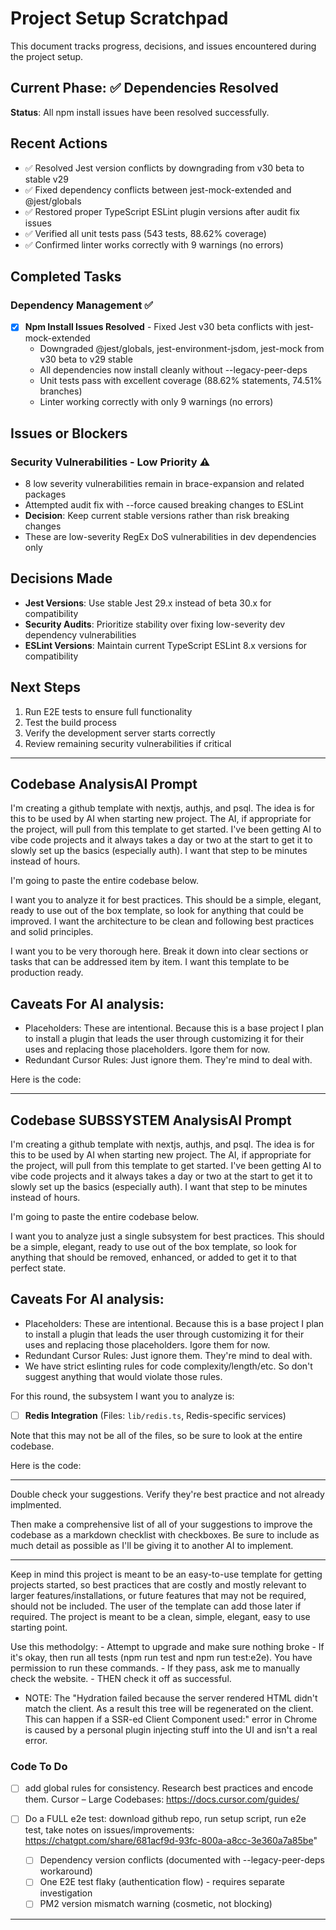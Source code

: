 # Project Setup Scratchpad

This document tracks progress, decisions, and issues encountered during the project setup.

## Current Phase: ✅ Dependencies Resolved

**Status**: All npm install issues have been resolved successfully.

## Recent Actions

- ✅ Resolved Jest version conflicts by downgrading from v30 beta to stable v29
- ✅ Fixed dependency conflicts between jest-mock-extended and @jest/globals
- ✅ Restored proper TypeScript ESLint plugin versions after audit fix issues
- ✅ Verified all unit tests pass (543 tests, 88.62% coverage)
- ✅ Confirmed linter works correctly with 9 warnings (no errors)

## Completed Tasks

### Dependency Management ✅

- [x] **Npm Install Issues Resolved** - Fixed Jest v30 beta conflicts with jest-mock-extended
  - Downgraded @jest/globals, jest-environment-jsdom, jest-mock from v30 beta to v29 stable
  - All dependencies now install cleanly without --legacy-peer-deps
  - Unit tests pass with excellent coverage (88.62% statements, 74.51% branches)
  - Linter working correctly with only 9 warnings (no errors)

## Issues or Blockers

### Security Vulnerabilities - Low Priority ⚠️

- 8 low severity vulnerabilities remain in brace-expansion and related packages
- Attempted audit fix with --force caused breaking changes to ESLint
- **Decision**: Keep current stable versions rather than risk breaking changes
- These are low-severity RegEx DoS vulnerabilities in dev dependencies only

## Decisions Made

- **Jest Versions**: Use stable Jest 29.x instead of beta 30.x for compatibility
- **Security Audits**: Prioritize stability over fixing low-severity dev dependency vulnerabilities
- **ESLint Versions**: Maintain current TypeScript ESLint 8.x versions for compatibility

## Next Steps

1. Run E2E tests to ensure full functionality
2. Test the build process
3. Verify the development server starts correctly
4. Review remaining security vulnerabilities if critical

---

## Codebase AnalysisAI Prompt

I'm creating a github template with nextjs, authjs, and psql. The idea is for this to be used by AI when starting new project. The AI, if appropriate for the project, will pull from this template to get started. I've been getting AI to vibe code projects and it always takes a day or two at the start to get it to slowly set up the basics (especially auth). I want that step to be minutes instead of hours.

I'm going to paste the entire codebase below.

I want you to analyze it for best practices. This should be a simple, elegant, ready to use out of the box template, so look for anything that could be improved. I want the architecture to be clean and following best practices and solid principles.

I want you to be very thorough here. Break it down into clear sections or tasks that can be addressed item by item. I want this template to be production ready.

## Caveats For AI analysis:

- Placeholders: These are intentional. Because this is a base project I plan to install a plugin that leads the user through customizing it for their uses and replacing those placeholders. Igore them for now.
- Redundant Cursor Rules: Just ignore them. They're mind to deal with.

Here is the code:

---

## Codebase SUBSSYSTEM AnalysisAI Prompt

I'm creating a github template with nextjs, authjs, and psql. The idea is for this to be used by AI when starting new project. The AI, if appropriate for the project, will pull from this template to get started. I've been getting AI to vibe code projects and it always takes a day or two at the start to get it to slowly set up the basics (especially auth). I want that step to be minutes instead of hours.

I'm going to paste the entire codebase below.

I want you to analyze just a single subsystem for best practices. This should be a simple, elegant, ready to use out of the box template, so look for anything that should be removed, enhanced, or added to get it to that perfect state.

## Caveats For AI analysis:

- Placeholders: These are intentional. Because this is a base project I plan to install a plugin that leads the user through customizing it for their uses and replacing those placeholders. Igore them for now.
- Redundant Cursor Rules: Just ignore them. They're mind to deal with.
- We have strict eslinting rules for code complexity/length/etc. So don't suggest anything that would violate those rules.

For this round, the subsystem I want you to analyze is:

- [ ] **Redis Integration** (Files: `lib/redis.ts`, Redis-specific services)

Note that this may not be all of the files, so be sure to look at the entire codebase.

Here is the code:

---

Double check your suggestions. Verify they're best practice and not already implmented.

Then make a comprehensive list of all of your suggestions to improve the codebase as a markdown checklist with checkboxes. Be sure to include as much detail as possible as I'll be giving it to another AI to implement.

---

Keep in mind this project is meant to be an easy-to-use template for getting projects started, so best practices that are costly and mostly relevant to larger features/installations, or future features that may not be required, should not be included. The user of the template can add those later if required. The project is meant to be a clean, simple, elegant, easy to use starting point.

Use this methodolgy: - Attempt to upgrade and make sure nothing broke - If it's okay, then run all tests (npm run test and npm run test:e2e). You have permission to run these commands. - If they pass, ask me to manually check the website. - THEN check it off as successful.

- NOTE: The "Hydration failed because the server rendered HTML didn't match the client. As a result this tree will be regenerated on the client. This can happen if a SSR-ed Client Component used:" error in Chrome is caused by a personal plugin injecting stuff into the UI and isn't a real error.

### Code To Do

- [ ] add global rules for consistency. Research best practices and encode them. Cursor – Large Codebases: https://docs.cursor.com/guides/

- [ ] Do a FULL e2e test: download github repo, run setup script, run e2e test, take notes on issues/improvements: https://chatgpt.com/share/681acf9d-93fc-800a-a8cc-3e360a7a85be"
  - [ ] Dependency version conflicts (documented with --legacy-peer-deps workaround)
  - [ ] One E2E test flaky (authentication flow) - requires separate investigation
  - [ ] PM2 version mismatch warning (cosmetic, not blocking)

---
